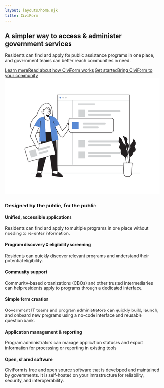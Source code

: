 ```yaml
---
layout: layouts/home.njk
title: CiviForm
---
```

<div class="cagov-with-sidebar cagov-with-sidebar-left cagov-featured-section cagov-block">
  <div>
    <div class="cagov-stack cagov-featured-sidebar">
      <h2>A simpler way to access & administer government services</h2>
      <div class="cagov-hero-body-content">
        <p>
          Residents can find and apply for public assistance programs in one place, and government teams can better reach communities in need.
        </p>
        <a href="/about" class="btn-action-primary m-t-1"><span class="btn-action-title">Learn more</span><span class="btn-action-text">Read about how CiviForm works</span></a>
        <a href="/contact" class="btn-action-primary m-t-1"><span class="btn-action-title">Get started</span><span class="btn-action-text">Bring CiviForm to your community</span></a>
      </div>
    </div>
    <div>
      <img class="cagov-featured-image applicant-image" src="img/applicant.svg" />
    </div>
  </div>
</div>
<div>
  <h3>Designed by the public, for the public</h3>
</div>
<div class="card-grid-3 m-t-3">
  <div class="cagov-card">
    <div class="card-text">
      <h4>Unified, accessible applications</h4>
      <p class='p-t-3'>Residents can find and apply to multiple programs in one place without needing to re-enter information.</p>
    </div>
  </div>
  <div class="cagov-card">
    <div class="card-text">
      <h4>Program discovery & eligibility screening</h4>
      <p>Residents can quickly discover relevant programs and understand their potential eligibility.</p>
    </div>
  </div>
  <div class="cagov-card">
    <div class="card-text">
      <h4>Community support</h4>
      <p>Community-based organizations (CBOs) and other trusted intermediaries can help residents apply to programs through a dedicated interface.</p>
    </div>
  </div>
  <div class="cagov-card">
    <div class="card-text">
      <h4>Simple form creation</h4>
      <p>Government IT teams and program administrators can quickly build, launch, and onboard new programs using a no-code interface and reusable question bank.</p>
    </div>
  </div>
  <div class="cagov-card">
    <div class="card-text">
      <h4>Application management & reporting</h4>
      <p>Program administrators can manage application statuses and export information for processing or reporting in existing tools.</p>
    </div>
  </div>
    <div class="cagov-card">
    <div class="card-text">
      <h4>Open, shared software</h4>
      <p> CiviForm is free and open source software that is developed and maintained by governments. It is self-hosted on your infrastructure for reliability, security, and interoperability.</p>
    </div>
  </div>
</div>
